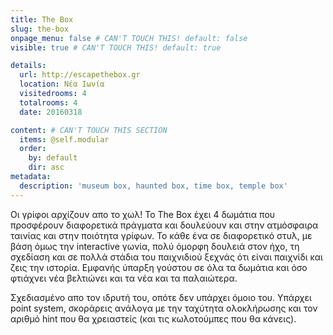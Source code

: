 ```yaml
---
title: The Box
slug: the-box
onpage_menu: false # CAN'T TOUCH THIS! default: false
visible: true # CAN'T TOUCH THIS! default: true

details:
  url: http://escapethebox.gr
  location: Νέα Ιωνία
  visitedrooms: 4
  totalrooms: 4
  date: 20160318

content: # CAN'T TOUCH THIS SECTION
  items: @self.modular
  order:
    by: default
    dir: asc
metadata:
  description: 'museum box, haunted box, time box, temple box'
---
```


Οι γρίφοι αρχίζουν απο το χωλ! Το The Box έχει 4 δωμάτια που προσφέρουν διαφορετικά πράγματα και δουλεύουν και στην ατμόσφαιρα ταινίας και στην ποιότητα γρίφων. Το κάθε ένα σε διαφορετικό στυλ, με βάση όμως την interactive γωνία, πολύ όμορφη δουλειά στον
ήχο, τη σχεδίαση και σε πολλά στάδια του παιχνιδιού ξεχνάς ότι είναι παιχνίδι και ζεις την ιστορία.
Εμφανής ύπαρξη γούστου σε όλα τα δωμάτια και όσο φτιάχνει νέα βελτιώνει και τα νέα και τα παλαιώτερα.

Σχεδιασμένο απο τον ιδρυτή του, οπότε δεν υπάρχει όμοιο του. Υπάρχει point system, σκοράρεις ανάλογα με την ταχύτητα ολοκλήρωσης και τον αριθμό hint που θα χρειαστείς (και τις κωλοτούμπες που θα κάνεις).
